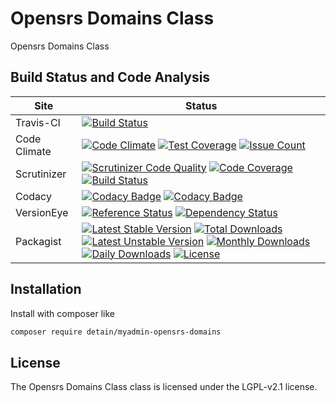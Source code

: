 # Opensrs Domains Class

Opensrs Domains Class

## Build Status and Code Analysis

Site          | Status
--------------|---------------------------
Travis-CI     | [![Build Status](https://travis-ci.org/detain/myadmin-opensrs-domains.svg?branch=master)](https://travis-ci.org/detain/myadmin-opensrs-domains)
Code Climate  | [![Code Climate](https://codeclimate.com/github/detain/myadmin-opensrs-domains/badges/gpa.svg)](https://codeclimate.com/github/detain/myadmin-opensrs-domains) [![Test Coverage](https://codeclimate.com/github/detain/myadmin-opensrs-domains/badges/coverage.svg)](https://codeclimate.com/github/detain/myadmin-opensrs-domains/coverage) [![Issue Count](https://codeclimate.com/github/detain/myadmin-opensrs-domains/badges/issue_count.svg)](https://codeclimate.com/github/detain/myadmin-opensrs-domains)
Scrutinizer   | [![Scrutinizer Code Quality](https://scrutinizer-ci.com/g/myadmin-plugins/myadmin-opensrs-domains/badges/quality-score.png?b=master)](https://scrutinizer-ci.com/g/myadmin-plugins/myadmin-opensrs-domains/?branch=master) [![Code Coverage](https://scrutinizer-ci.com/g/myadmin-plugins/myadmin-opensrs-domains/badges/coverage.png?b=master)](https://scrutinizer-ci.com/g/myadmin-plugins/myadmin-opensrs-domains/?branch=master) [![Build Status](https://scrutinizer-ci.com/g/myadmin-plugins/myadmin-opensrs-domains/badges/build.png?b=master)](https://scrutinizer-ci.com/g/myadmin-plugins/myadmin-opensrs-domains/build-status/master)
Codacy        | [![Codacy Badge](https://api.codacy.com/project/badge/Grade/226251fc068f4fd5b4b4ef9a40011d06)](https://www.codacy.com/app/detain/myadmin-opensrs-domains) [![Codacy Badge](https://api.codacy.com/project/badge/Coverage/25fa74eb74c947bf969602fcfe87e349)](https://www.codacy.com/app/detain/myadmin-opensrs-domains?utm_source=github.com&utm_medium=referral&utm_content=detain/myadmin-opensrs-domains&utm_campaign=Badge_Coverage)
VersionEye    | [![Reference Status](https://www.versioneye.com/php/detain:myadmin-opensrs-domains/reference_badge.svg?style=flat)](https://www.versioneye.com/php/detain:myadmin-opensrs-domains/references) [![Dependency Status](https://www.versioneye.com/user/projects/592f7318bafc5500414dfd2a/badge.svg?style=flat-square)](https://www.versioneye.com/user/projects/592f7318bafc5500414dfd2a)
Packagist     | [![Latest Stable Version](https://poser.pugx.org/detain/myadmin-opensrs-domains/version)](https://packagist.org/packages/detain/myadmin-opensrs-domains) [![Total Downloads](https://poser.pugx.org/detain/myadmin-opensrs-domains/downloads)](https://packagist.org/packages/detain/myadmin-opensrs-domains) [![Latest Unstable Version](https://poser.pugx.org/detain/myadmin-opensrs-domains/v/unstable)](//packagist.org/packages/detain/myadmin-opensrs-domains) [![Monthly Downloads](https://poser.pugx.org/detain/myadmin-opensrs-domains/d/monthly)](https://packagist.org/packages/detain/myadmin-opensrs-domains) [![Daily Downloads](https://poser.pugx.org/detain/myadmin-opensrs-domains/d/daily)](https://packagist.org/packages/detain/myadmin-opensrs-domains) [![License](https://poser.pugx.org/detain/myadmin-opensrs-domains/license)](https://packagist.org/packages/detain/myadmin-opensrs-domains)


## Installation

Install with composer like

```sh
composer require detain/myadmin-opensrs-domains
```

## License

The Opensrs Domains Class class is licensed under the LGPL-v2.1 license.

